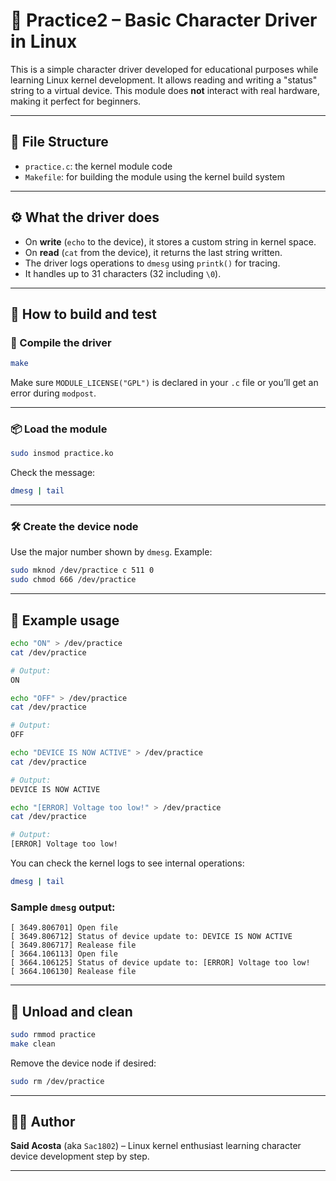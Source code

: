 # 🧪 Practice2 – Basic Character Driver in Linux

This is a simple character driver developed for educational purposes while learning Linux kernel development. It allows reading and writing a "status" string to a virtual device. This module does **not** interact with real hardware, making it perfect for beginners.

---

## 📁 File Structure

- `practice.c`: the kernel module code
- `Makefile`: for building the module using the kernel build system

---

## ⚙️ What the driver does

- On **write** (`echo` to the device), it stores a custom string in kernel space.
- On **read** (`cat` from the device), it returns the last string written.
- The driver logs operations to `dmesg` using `printk()` for tracing.
- It handles up to 31 characters (32 including `\0`).

---

## 🧰 How to build and test

### 🧱 Compile the driver

```bash
make
````

Make sure `MODULE_LICENSE("GPL")` is declared in your `.c` file or you’ll get an error during `modpost`.

---

### 📦 Load the module

```bash
sudo insmod practice.ko
```

Check the message:

```bash
dmesg | tail
```

---

### 🛠 Create the device node

Use the major number shown by `dmesg`. Example:

```bash
sudo mknod /dev/practice c 511 0
sudo chmod 666 /dev/practice
```

---

## 🧪 Example usage

```bash
echo "ON" > /dev/practice
cat /dev/practice

# Output:
ON

echo "OFF" > /dev/practice
cat /dev/practice

# Output:
OFF

echo "DEVICE IS NOW ACTIVE" > /dev/practice
cat /dev/practice

# Output:
DEVICE IS NOW ACTIVE

echo "[ERROR] Voltage too low!" > /dev/practice
cat /dev/practice

# Output:
[ERROR] Voltage too low!
```

You can check the kernel logs to see internal operations:

```bash
dmesg | tail
```

### Sample `dmesg` output:

```
[ 3649.806701] Open file
[ 3649.806712] Status of device update to: DEVICE IS NOW ACTIVE
[ 3649.806717] Realease file
[ 3664.106113] Open file
[ 3664.106125] Status of device update to: [ERROR] Voltage too low!
[ 3664.106130] Realease file
```

---

## 🧼 Unload and clean

```bash
sudo rmmod practice
make clean
```

Remove the device node if desired:

```bash
sudo rm /dev/practice
```

---

## 👨‍💻 Author

**Said Acosta** (aka `Sac1802`) – Linux kernel enthusiast learning character device development step by step.

---


